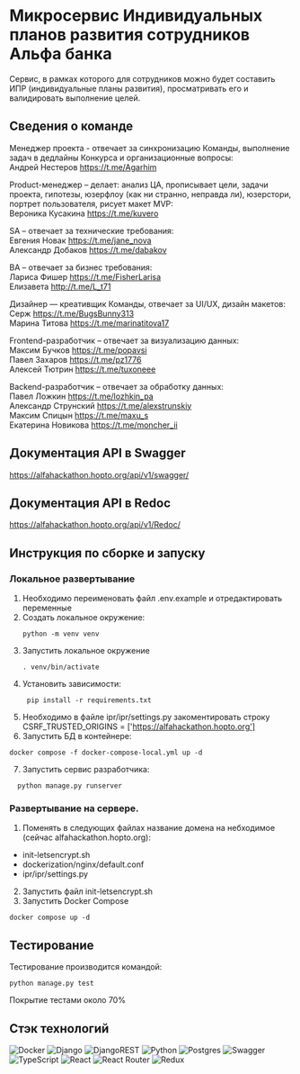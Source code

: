 # Микросервис Индивидуальных планов развития сотрудников Альфа банка
Сервис, в рамках которого для сотрудников можно будет составить ИПР (индивидуальные планы развития), просматривать его и валидировать выполнение целей.

## Сведения о команде
Менеджер проекта - отвечает за синхронизацию Команды, выполнение задач в дедлайны Конкурса и организационные вопросы:   
Андрей Нестеров https://t.me/Agarhim  

Product-менеджер – делает: анализ ЦА, прописывает цели, задачи проекта, гипотезы, юзерфлоу (как ни странно, неправда ли), юзерстори, портрет пользователя, рисует макет MVP:    
Вероника Кусакина https://t.me/kuvero  

SA – отвечает за технические требования:  
Евгения Новак https://t.me/jane_nova  
Александр Добаков https://t.me/dabakov  

BA – отвечает за бизнес требования:  
Лариса Фишер https://t.me/FisherLarisa  
Елизавета  http://t.me/L_t71  

Дизайнер — креативщик Команды, отвечает за UI/UX, дизайн макетов:  
Серж https://t.me/BugsBunny313  
Марина Титова https://t.me/marinatitova17  

Frontend-разработчик – отвечает за визуализацию данных:  
Максим Бучков https://t.me/popavsi  
Павел Захаров https://t.me/pz1776  
Алексей Тютрин https://t.me/tuxoneee  

Backend-разработчик – отвечает за обработку данных:  
Павел Ложкин https://t.me/lozhkin_pa  
Александр Струнский https://t.me/alexstrunskiy  
Максим Спицын https://t.me/maxu_s  
Екатерина Новикова https://t.me/moncher_ii   


## Документация API в Swagger  
https://alfahackathon.hopto.org/api/v1/swagger/  

## Документация API в Redoc  
https://alfahackathon.hopto.org/api/v1/Redoc/  

## Инструкция по сборке и запуску  

### Локальное развертывание
1. Необходимо переименовать файл .env.example и отредактировать переменные
2. Создать локальное окружение:
    ```
    python -m venv venv
    ```
3. Запустить локальное окружение
    ```
    . venv/bin/activate
    ```
4. Установить зависимости:
   ```
    pip install -r requirements.txt
   ```
5. Необходимо в файле ipr/ipr/settings.py закоментировать строку CSRF_TRUSTED_ORIGINS = ['https://alfahackathon.hopto.org']
6. Запустить БД в контейнере:
```
docker compose -f docker-compose-local.yml up -d
```
7. Запустить сервис разработчика:
```
  python manage.py runserver
```

### Развертывание на сервере.
1. Поменять в следующих файлах название домена на небходимое (сейчас alfahackathon.hopto.org):
- init-letsencrypt.sh
- dockerization/nginx/default.conf
- ipr/ipr/settings.py
2. Запустить файл init-letsencrypt.sh
3. Запустить Docker Compose
```
docker compose up -d
```

## Тестирование
Тестирование производится командой:
```
python manage.py test
```

Покрытие тестами около 70%

## Стэк технологий  
![Docker](https://img.shields.io/badge/docker-%230db7ed.svg?style=for-the-badge&logo=docker&logoColor=white)
![Django](https://img.shields.io/badge/django-%23092E20.svg?style=for-the-badge&logo=django&logoColor=white)
![DjangoREST](https://img.shields.io/badge/DJANGO-REST-ff1709?style=for-the-badge&logo=django&logoColor=white&color=ff1709&labelColor=gray)
![Python](https://img.shields.io/badge/python-3670A0?style=for-the-badge&logo=python&logoColor=ffdd54)
![Postgres](https://img.shields.io/badge/postgres-%23316192.svg?style=for-the-badge&logo=postgresql&logoColor=white)
![Swagger](https://img.shields.io/badge/-Swagger-%23Clojure?style=for-the-badge&logo=swagger&logoColor=white)
![TypeScript](https://img.shields.io/badge/typescript-%23007ACC.svg?style=for-the-badge&logo=typescript&logoColor=white)
![React](https://img.shields.io/badge/react-%2320232a.svg?style=for-the-badge&logo=react&logoColor=%2361DAFB)
![React Router](https://img.shields.io/badge/React_Router-CA4245?style=for-the-badge&logo=react-router&logoColor=white)
![Redux](https://img.shields.io/badge/redux-%23593d88.svg?style=for-the-badge&logo=redux&logoColor=white)
